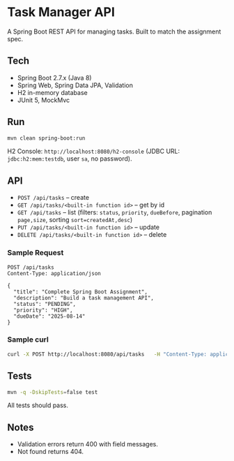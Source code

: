 # Task Manager API

A Spring Boot REST API for managing tasks. Built to match the assignment spec.

## Tech
- Spring Boot 2.7.x (Java 8)
- Spring Web, Spring Data JPA, Validation
- H2 in-memory database
- JUnit 5, MockMvc

## Run

```bash
mvn clean spring-boot:run
```

H2 Console: `http://localhost:8080/h2-console` (JDBC URL: `jdbc:h2:mem:testdb`, user `sa`, no password).

## API

- `POST /api/tasks` – create
- `GET /api/tasks/<built-in function id>` – get by id
- `GET /api/tasks` – list (filters: `status`, `priority`, `dueBefore`, pagination `page,size`, sorting `sort=createdAt,desc`)
- `PUT /api/tasks/<built-in function id>` – update
- `DELETE /api/tasks/<built-in function id>` – delete

### Sample Request

```http
POST /api/tasks
Content-Type: application/json

{
  "title": "Complete Spring Boot Assignment",
  "description": "Build a task management API",
  "status": "PENDING",
  "priority": "HIGH",
  "dueDate": "2025-08-14"
}
```

### Sample curl
```bash
curl -X POST http://localhost:8080/api/tasks   -H "Content-Type: application/json"   -d '{"title":"Complete Spring Boot Assignment","description":"Build a task management API","status":"PENDING","priority":"HIGH","dueDate":"2025-08-14"}'
```

## Tests
```bash
mvn -q -DskipTests=false test
```

All tests should pass.

## Notes
- Validation errors return 400 with field messages.
- Not found returns 404.
